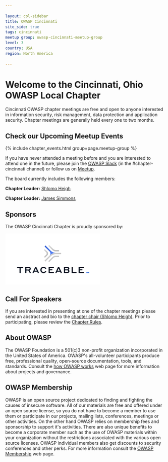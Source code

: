 ```yaml
---

layout: col-sidebar
title: OWASP Cincinnati
site_side: true
tags: cincinnati
meetup group: owasp-cincinnati-meetup-group
level: 3
country: USA
region: North America

---
```

<!-- rebuild -->

# Welcome to the Cincinnati, Ohio OWASP Local Chapter

Cincinnati OWASP chapter meetings are free and open to anyone interested in
information security, risk management, data protection and application security.
Chapter meetings are generally held every one to two months.

## Check our Upcoming Meetup Events

{% include chapter_events.html group=page.meetup-group %}

If you have never attended a meeting before and you are interested to attend one
in the future, please join the [OWASP Slack](https://owasp.org/slack/invite)
(in the #chapter-cincinnati channel) or follow us on
[Meetup](https://www.meetup.com/owasp-cincinnati-meetup-group/).

The board currently includes the following members:

**Chapter Leader:** [Shlomo Heigh](mailto:shlomo.heigh@owasp.org)

**Chapter Leader:** [James Simmons](mailto:j.simmons@owasp.org)

## Sponsors

The OWASP Cincinnati Chapter is proudly sponsored by:

<a href="https://traceable.ai/">
    <img src="assets/images/traceable-logo.png" alt="Traceable" width="300"/>
</a>

## Call For Speakers

If you are interested in presenting at one of the chapter meetings
please send an abstract and bio to the
[chapter chair (Shlomo Heigh)](mailto:shlomo.heigh@owasp.org). Prior to participating,
please review the [Chapter Rules](https://owasp.org/www-policy/operational/chapters).

## About OWASP

The OWASP Foundation is a 501(c)3 non-profit organization incorporated
in the United States of America. OWASP's all-volunteer participants
produce free, professional quality, open-source documentation, tools,
and standards. Consult the [how OWASP
works](https://www.owasp.org/index.php/How_OWASP_Works) web page for
more information about projects and governance.

## OWASP Membership

OWASP is an open source project dedicated to finding and fighting the causes of
insecure software. All of our materials are free and offered under an open
source license, so you do not have to become a member to use them or participate
in our projects, mailing lists, conferences, meetings or other activities. On
the other hand OWASP relies on membership fees and sponsorship to support it's
activities. There are also unique benefits to become a corporate member such as
the use of OWASP materials within your organization without the restrictions
associated with the various open source licenses. OWASP individual members also
get discounts to security conferences and other perks. For more information
consult the [OWASP Membership](https://www.owasp.org/index.php/Membership) web
page.
